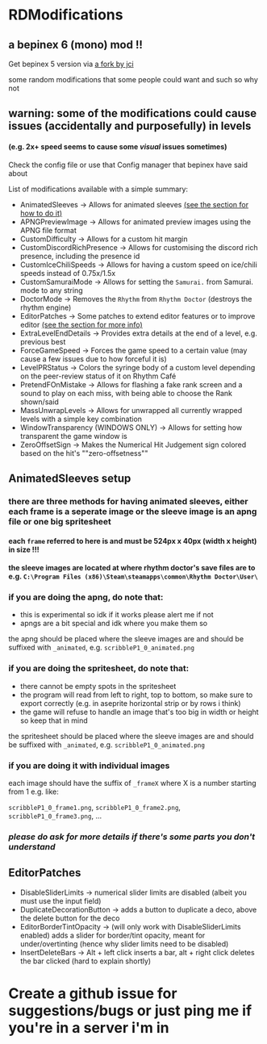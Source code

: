 # RDModifications

## a bepinex 6 (mono) mod !! 

Get bepinex 5 version via [a fork by jci](https://github.com/RandomGuyJCI/RDModifications)

some random modifications that some people could want and such so why not

## warning: some of the modifications could cause issues (accidentally and purposefully) in levels
#### (e.g. 2x+ speed seems to cause some ***visual*** issues sometimes)<br>

Check the config file or use that Config manager that bepinex have said about

List of modifications available with a simple summary:

- AnimatedSleeves -> Allows for animated sleeves [(see the section for how to do it)](#animatedsleeves-setup)
- APNGPreviewImage -> Allows for animated preview images using the APNG file format
- CustomDifficulty -> Allows for a custom hit margin
- CustomDiscordRichPresence -> Allows for customising the discord rich presence, including the presence id
- CustomIceChiliSpeeds -> Allows for having a custom speed on ice/chili speeds instead of 0.75x/1.5x
- CustomSamuraiMode -> Allows for setting the `Samurai.` from Samurai. mode to any string
- DoctorMode -> Removes the `Rhythm` from `Rhythm Doctor` (destroys the rhythm engine)
- EditorPatches -> Some patches to extend editor features or to improve editor [(see the section for more info)](#editorpatches)
- ExtraLevelEndDetails -> Provides extra details at the end of a level, e.g. previous best
- ForceGameSpeed -> Forces the game speed to a certain value (may cause a few issues due to how forceful it is)
- LevelPRStatus -> Colors the syringe body of a custom level depending on the peer-review status of it on Rhythm Café
- PretendFOnMistake -> Allows for flashing a fake rank screen and a sound to play on each miss, with being able to choose the Rank shown/said
- MassUnwrapLevels -> Allows for unwrapped all currently wrapped levels with a simple key combination
- WindowTransparency (WINDOWS ONLY) -> Allows for setting how transparent the game window is
- ZeroOffsetSign -> Makes the Numerical Hit Judgement sign colored based on the hit's ""zero-offsetness""

## AnimatedSleeves setup

### there are three methods for having animated sleeves, either each frame is a seperate image or the sleeve image is an apng file or one big spritesheet

#### each `frame` referred to here is and must be 524px x 40px (width x height) in size !!!

#### the sleeve images are located at where rhythm doctor's save files are to e.g. `C:\Program Files (x86)\Steam\steamapps\common\Rhythm Doctor\User\`

### if you are doing the apng, do note that:

- this is experimental so idk if it works please alert me if not
- apngs are a bit special and idk where you make them so

the apng should be placed where the sleeve images are and should be suffixed with `_animated`, e.g. `scribbleP1_0_animated.png`
<br>

### if you are doing the spritesheet, do note that:

- there cannot be empty spots in the spritesheet
- the program will read from left to right, top to bottom, so make sure to export correctly (e.g. in aseprite horizontal strip or by rows i think)
- the game will refuse to handle an image that's too big in width or height so keep that in mind

the spritesheet should be placed where the sleeve images are and should be suffixed with `_animated`, e.g. `scribbleP1_0_animated.png`
<br>

### if you are doing it with individual images

each image should have the suffix of `_frameX` where X is a number starting from 1 e.g. like:

`scribbleP1_0_frame1.png`, `scribbleP1_0_frame2.png`, `scribbleP1_0_frame3.png`, ...
<br>

### *please do ask for more details if there's some parts you don't understand*

## EditorPatches

- DisableSliderLimits -> numerical slider limits are disabled (albeit you must use the input field)
- DuplicateDecorationButton -> adds a button to duplicate a deco, above the delete button for the deco
- EditorBorderTintOpacity -> (will only work with DisableSliderLimits enabled) adds a slider for border/tint opacity, meant for under/overtinting (hence why slider limits need to be disabled)
- InsertDeleteBars -> Alt + left click inserts a bar, alt + right click deletes the bar clicked (hard to explain shortly)

# Create a github issue for suggestions/bugs or just ping me if you're in a server i'm in
